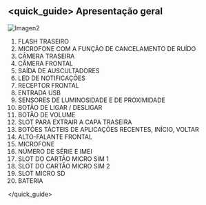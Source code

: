 ## <quick_guide> Apresentação geral

![Imagen2]()

1. FLASH TRASEIRO
2. MICROFONE COM A FUNÇÃO DE CANCELAMENTO DE RUÍDO
3. CÂMERA TRASEIRA
4. CÂMERA FRONTAL
5. SAÍDA DE AUSCULTADORES
6. LED DE NOTIFICAÇÕES
7. RECEPTOR FRONTAL 
8. ENTRADA USB
9. SENSORES DE LUMINOSIDADE E DE PROXIMIDADE
10. BOTÃO DE LIGAR / DESLIGAR
11. BOTÃO DE VOLUME
12. SLOT PARA EXTRAIR A CAPA TRASEIRA
13. BOTÕES TÁCTEIS DE APLICAÇÕES RECENTES, INÍCIO, VOLTAR
14. ALTO-FALANTE FRONTAL
15. MICROFONE
16. NÚMERO DE SÉRIE E IMEI
17. SLOT DO CARTÃO MICRO SIM 1
18. SLOT DO CARTÃO MICRO SIM 2
19. SLOT MICRO SD
20. BATERIA

</quick_guide>
